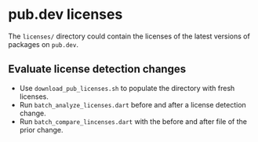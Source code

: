# pub.dev licenses
The `licenses/` directory could contain the licenses of the latest versions of packages on `pub.dev`.

## Evaluate license detection changes

 - Use `download_pub_licenses.sh` to populate the directory with fresh licenses.
 - Run `batch_analyze_licenses.dart` before and after a license detection change.
 - Run `batch_compare_lincenses.dart` with the before and after file of the prior change.
